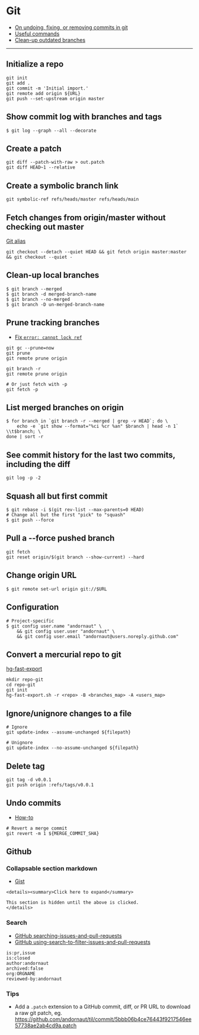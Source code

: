# Git

* [On undoing, fixing, or removing commits in git](https://sethrobertson.github.io/GitFixUm/fixup.html)
* [Useful commands](http://orga.cat/posts/most-useful-git-commands)
* [Clean-up outdated branches](http://railsware.com/blog/2014/08/11/git-housekeeping-tutorial-clean-up-outdated-branches-in-local-and-remote-repositories/)

---

## Initialize a repo

```
git init
git add .
git commit -m 'Initial import.'
git remote add origin ${URL}
git push --set-upstream origin master
```

## Show commit log with branches and tags

```
$ git log --graph --all --decorate
```

## Create a patch
```
git diff --patch-with-raw > out.patch
git diff HEAD~1 --relative
```

## Create a symbolic branch link
```
git symbolic-ref refs/heads/master refs/heads/main
```

## Fetch changes from origin/master without checking out master

[Git alias](https://github.com/andornaut/dotfiles/blob/dd397e2966df7ba97b7b2043020bdd958d32f0a3/%24HOME/.config/git/config#L15)

```
git checkout --detach --quiet HEAD && git fetch origin master:master && git checkout --quiet -
```

## Clean-up local branches
```
$ git branch --merged
$ git branch -d merged-branch-name
$ git branch --no-merged
$ git branch -D un-merged-branch-name
```

## Prune tracking branches

* [Fix `error: cannot lock ref`](https://stackoverflow.com/a/62429686)

```
git gc --prune=now
git prune
git remote prune origin

git branch -r
git remote prune origin

# Or just fetch with -p
git fetch -p
```

## List merged branches on origin
```
$ for branch in `git branch -r --merged | grep -v HEAD`; do \
	echo -e `git show --format="%ci %cr %an" $branch | head -n 1` \\t$branch; \
done | sort -r
```

## See commit history for the last two commits, including the diff
```
git log -p -2
```

## Squash all but first commit
```
$ git rebase -i $(git rev-list --max-parents=0 HEAD)
# Change all but the first "pick" to "squash"
$ git push --force
```

## Pull a --force pushed branch
```
git fetch
git reset origin/$(git branch --show-current) --hard
```

## Change origin URL
```
$ git remote set-url origin git://$URL
```

## Configuration
```
# Project-specific
$ git config user.name "andornaut" \
    && git config user.user "andornaut" \
    && git config user.email "andornaut@users.noreply.github.com"
```

## Convert a mercurial repo to git

[hg-fast-export](https://github.com/frej/fast-export)

```
mkdir repo-git
cd repo-git
git init
hg-fast-export.sh -r <repo> -B <branches_map> -A <users_map>
```

## Ignore/unignore changes to a file

```
# Ignore
git update-index --assume-unchanged ${filepath}

# Unignore
git update-index --no-assume-unchanged ${filepath}
```

## Delete tag

```
git tag -d v0.0.1
git push origin :refs/tags/v0.0.1
```

## Undo commits

* [How-to](https://docs.gitlab.com/ee/topics/git/numerous_undo_possibilities_in_git/)

```
# Revert a merge commit
git revert -m 1 ${MERGE_COMMIT_SHA}
```

## Github

### Collapsable section markdown

* [Gist](https://gist.github.com/joyrexus/16041f2426450e73f5df9391f7f7ae5f)

```
<details><summary>Click here to expand</summary>

This section is hidden until the above is clicked.
</details>
```

### Search

* [GitHub searching-issues-and-pull-requests](https://docs.github.com/en/github/searching-for-information-on-github/searching-issues-and-pull-requests)
* [GitHub using-search-to-filter-issues-and-pull-requests](https://docs.github.com/en/github/managing-your-work-on-github/using-search-to-filter-issues-and-pull-requests)


```
is:pr,issue
is:closed
author:andornaut
archived:false
org:ORGNAME
reviewed-by:andornaut
```

### Tips

* Add a `.patch` extension to a GitHub commit, diff, or PR URL to download a raw git patch, eg. https://github.com/andornaut/til/commit/5bbb06b4ce76443f9217546ee57738ae2ab4cd9a.patch
